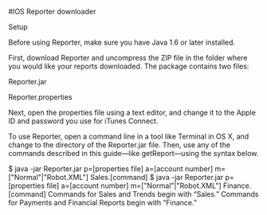 #IOS Reporter downloader

Setup

Before using Reporter, make sure you have Java 1.6 or later installed.

First, download Reporter and uncompress the ZIP file in the folder where you would like your reports downloaded. The package contains two files:

Reporter.jar

Reporter.properties

Next, open the properties file using a text editor, and change it to the Apple ID and password you use for iTunes Connect.

To use Reporter, open a command line in a tool like Terminal in OS X, and change to the directory of the Reporter.jar file. Then, use any of the commands described in this guide—like getReport—using the syntax below.

$ java -jar Reporter.jar p=[properties file] a=[account number] m=["Normal"|"Robot.XML"] Sales.[command]
$ java -jar Reporter.jar p=[properties file] a=[account number] m=["Normal"|"Robot.XML"] Finance.[command]
Commands for Sales and Trends begin with “Sales.” Commands for Payments and Financial Reports begin with “Finance.”

